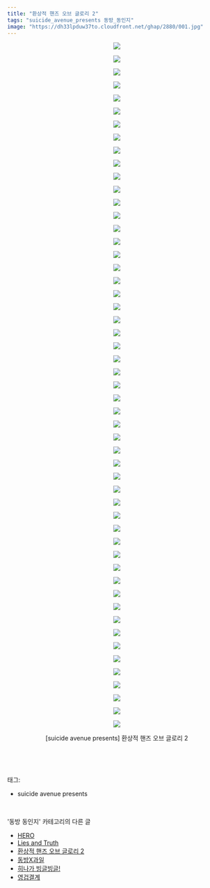 ```yaml
---
title: "환상적 핸즈 오브 글로리 2"
tags: "suicide_avenue_presents 동방_동인지"
image: "https://dh33lpduw37to.cloudfront.net/ghap/2880/001.jpg"
---
```

<div class="article">
<p style="text-align: center; clear: none; float: none;"><img src="{{ site.imgserver2 }}/ghap/2880/001.jpg"/></p>
<p style="text-align: center; clear: none; float: none;"><img src="{{ site.imgserver2 }}/ghap/2880/002.jpg"/></p>
<p style="text-align: center; clear: none; float: none;"><img src="{{ site.imgserver2 }}/ghap/2880/003.jpg"/></p>
<p style="text-align: center; clear: none; float: none;"><img src="{{ site.imgserver2 }}/ghap/2880/004.jpg"/></p>
<p style="text-align: center; clear: none; float: none;"><img src="{{ site.imgserver2 }}/ghap/2880/005.jpg"/></p>
<p style="text-align: center; clear: none; float: none;"><img src="{{ site.imgserver2 }}/ghap/2880/006.jpg"/></p>
<p style="text-align: center; clear: none; float: none;"><img src="{{ site.imgserver2 }}/ghap/2880/007.jpg"/></p>
<p style="text-align: center; clear: none; float: none;"><img src="{{ site.imgserver2 }}/ghap/2880/008.jpg"/></p>
<p style="text-align: center; clear: none; float: none;"><img src="{{ site.imgserver2 }}/ghap/2880/009.jpg"/></p>
<p style="text-align: center; clear: none; float: none;"><img src="{{ site.imgserver2 }}/ghap/2880/010.jpg"/></p>
<p style="text-align: center; clear: none; float: none;"><img src="{{ site.imgserver2 }}/ghap/2880/011.jpg"/></p>
<p style="text-align: center; clear: none; float: none;"><img src="{{ site.imgserver2 }}/ghap/2880/012.jpg"/></p>
<p style="text-align: center; clear: none; float: none;"><img src="{{ site.imgserver2 }}/ghap/2880/013.jpg"/></p>
<p style="text-align: center; clear: none; float: none;"><img src="{{ site.imgserver2 }}/ghap/2880/014.jpg"/></p>
<p style="text-align: center; clear: none; float: none;"><img src="{{ site.imgserver2 }}/ghap/2880/015.jpg"/></p>
<p style="text-align: center; clear: none; float: none;"><img src="{{ site.imgserver2 }}/ghap/2880/016.jpg"/></p>
<p style="text-align: center; clear: none; float: none;"><img src="{{ site.imgserver2 }}/ghap/2880/017.jpg"/></p>
<p style="text-align: center; clear: none; float: none;"><img src="{{ site.imgserver2 }}/ghap/2880/018.jpg"/></p>
<p style="text-align: center; clear: none; float: none;"><img src="{{ site.imgserver2 }}/ghap/2880/019.jpg"/></p>
<p style="text-align: center; clear: none; float: none;"><img src="{{ site.imgserver2 }}/ghap/2880/020.jpg"/></p>
<p style="text-align: center; clear: none; float: none;"><img src="{{ site.imgserver2 }}/ghap/2880/021.jpg"/></p>
<p style="text-align: center; clear: none; float: none;"><img src="{{ site.imgserver2 }}/ghap/2880/022.jpg"/></p>
<p style="text-align: center; clear: none; float: none;"><img src="{{ site.imgserver2 }}/ghap/2880/023.jpg"/></p>
<p style="text-align: center; clear: none; float: none;"><img src="{{ site.imgserver2 }}/ghap/2880/024.jpg"/></p>
<p style="text-align: center; clear: none; float: none;"><img src="{{ site.imgserver2 }}/ghap/2880/025.jpg"/></p>
<p style="text-align: center; clear: none; float: none;"><img src="{{ site.imgserver2 }}/ghap/2880/026.jpg"/></p>
<p style="text-align: center; clear: none; float: none;"><img src="{{ site.imgserver2 }}/ghap/2880/027.jpg"/></p>
<p style="text-align: center; clear: none; float: none;"><img src="{{ site.imgserver2 }}/ghap/2880/028.jpg"/></p>
<p style="text-align: center; clear: none; float: none;"><img src="{{ site.imgserver2 }}/ghap/2880/029.jpg"/></p>
<p style="text-align: center; clear: none; float: none;"><img src="{{ site.imgserver2 }}/ghap/2880/030.jpg"/></p>
<p style="text-align: center; clear: none; float: none;"><img src="{{ site.imgserver2 }}/ghap/2880/031.jpg"/></p>
<p style="text-align: center; clear: none; float: none;"><img src="{{ site.imgserver2 }}/ghap/2880/032.jpg"/></p>
<p style="text-align: center; clear: none; float: none;"><img src="{{ site.imgserver2 }}/ghap/2880/033.jpg"/></p>
<p style="text-align: center; clear: none; float: none;"><img src="{{ site.imgserver2 }}/ghap/2880/034.jpg"/></p>
<p style="text-align: center; clear: none; float: none;"><img src="{{ site.imgserver2 }}/ghap/2880/035.jpg"/></p>
<p style="text-align: center; clear: none; float: none;"><img src="{{ site.imgserver2 }}/ghap/2880/036.jpg"/></p>
<p style="text-align: center; clear: none; float: none;"><img src="{{ site.imgserver2 }}/ghap/2880/037.jpg"/></p>
<p style="text-align: center; clear: none; float: none;"><img src="{{ site.imgserver2 }}/ghap/2880/038.jpg"/></p>
<p style="text-align: center; clear: none; float: none;"><img src="{{ site.imgserver2 }}/ghap/2880/039.jpg"/></p>
<p style="text-align: center; clear: none; float: none;"><img src="{{ site.imgserver2 }}/ghap/2880/040.jpg"/></p>
<p style="text-align: center; clear: none; float: none;"><img src="{{ site.imgserver2 }}/ghap/2880/041.jpg"/></p>
<p style="text-align: center; clear: none; float: none;"><img src="{{ site.imgserver2 }}/ghap/2880/042.jpg"/></p>
<p style="text-align: center; clear: none; float: none;"><img src="{{ site.imgserver2 }}/ghap/2880/043.jpg"/></p>
<p style="text-align: center; clear: none; float: none;"><img src="{{ site.imgserver2 }}/ghap/2880/044.jpg"/></p>
<p style="text-align: center; clear: none; float: none;"><img src="{{ site.imgserver2 }}/ghap/2880/045.jpg"/></p>
<p style="text-align: center; clear: none; float: none;"><img src="{{ site.imgserver2 }}/ghap/2880/046.jpg"/></p>
<p style="text-align: center; clear: none; float: none;"><img src="{{ site.imgserver2 }}/ghap/2880/047.jpg"/></p>
<p style="text-align: center; clear: none; float: none;"><img src="{{ site.imgserver2 }}/ghap/2880/048.jpg"/></p>
<p style="text-align: center; clear: none; float: none;"><img src="{{ site.imgserver2 }}/ghap/2880/049.jpg"/></p>
<p style="text-align: center; clear: none; float: none;"><img src="{{ site.imgserver2 }}/ghap/2880/050.jpg"/></p>
<p style="text-align: center; clear: none; float: none;"><img src="{{ site.imgserver2 }}/ghap/2880/051.jpg"/></p>
<p style="text-align: center; clear: none; float: none;"><img src="{{ site.imgserver2 }}/ghap/2880/052.jpg"/></p>
<p style="text-align: center; clear: none; float: none;"><img src="{{ site.imgserver2 }}/ghap/2880/053.jpg"/></p>
<p style="text-align: center; clear: none; float: none;">[suicide avenue presents] 환상적 핸즈 오브 글로리 2</p>
<p><br/></p>
</div><br/>
<div class="tagTrail">
<p>태그: </p>
<ul>
<li>suicide avenue presents</li>
</ul>
</div><br/>
<div class="another">
<p>'동방 동인지' 카테고리의 다른 글</p>
<ul>
<li><a href="/ghap_2882">HERO</a></li>
<li><a href="/ghap_2881">Lies and Truth</a></li>
<li><a href="/ghap_2880">환상적 핸즈 오브 글로리 2</a></li>
<li><a href="/ghap_2879">동방X과일</a></li>
<li><a href="/ghap_2878">히나가 빙글빙글!</a></li>
<li><a href="/ghap_2877">영겁결계</a></li>
</ul>
</div><br/>
<div class="cb_module cb_fluid">
<div class="cb_wrt cb_profile">
</div><!-- commentList close -->
</div><br/>
